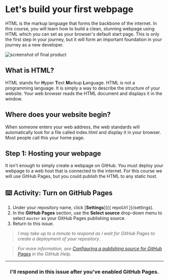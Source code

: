 # Let's build your first webpage

HTML is the markup language that forms the backbone of the internet. In this course, you will learn how to build a clean, stunning webpage using HTML which you can set as your browser's default start page. This is only the first step in your journey, but it will form an important foundation in your journey as a new developer.

![screenshot of final product](https://user-images.githubusercontent.com/16547949/41006151-5e97deee-68ee-11e8-8b52-84f38cd3e567.png)

## What is HTML?

HTML stands for **H**yper **T**ext **M**arkup **L**anguage. HTML is not a programming language. It is simply a way to describe the structure of your website. Your web browser reads the HTML document and displays it in the window.

## Where does your website begin?

When someone enters your web address, the web standards will automatically look for a file called index.html and display it in your browser. Most people call this your home page.

## Step 1: Hosting your webpage

It isn't enough to simply create a webpage on GitHub. You must deploy your webpage to a web host that is connected to the internet. For this course we will use GitHub Pages, but you could publish the HTML to any static host.

## :keyboard: Activity: Turn on GitHub Pages

1. Under your repository name, click [**Settings**]({{ repoUrl }}/settings).
1. In the **GitHub Pages** section, use the **Select source** drop-down menu to select `master` as your GitHub Pages publishing source.
1. Return to this issue.

> _I may take up to a minute to respond as I wait for GitHub Pages to create a deployment of your repository_.

> _For more information, see [Configuring a publishing source for GitHub Pages](https://help.github.com/articles/configuring-a-publishing-source-for-github-pages/) in the GitHub Help._

<hr>
<h3 align="center">I'll respond in this issue after you've enabled GitHub Pages.</h3>
